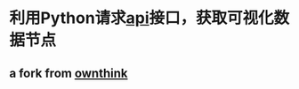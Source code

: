 # 利用Python请求[api](https://api.ownthink.com/kg/knowledge?entity=)接口，获取可视化数据节点  
## a fork from [ownthink](https://github.com/ownthink/KG-View)

